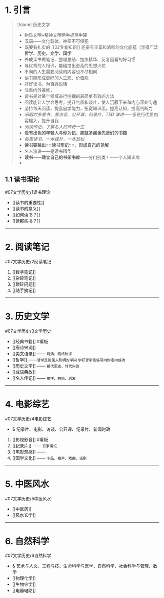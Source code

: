 # 1. 引言 
> [!done] 历史文学
> - 物质文明+精神文明两手抓两手硬
> -  汉语——文化载体，神圣不可侵犯
> - 既要有扎实的 [[02专业知识]] 还要有丰富和浓郁的文化底蕴（涉猎广泛**哲学、历史、文学、国学**
> - 养成读书做笔记、整理总结、提炼精华、反复回看的好习惯
> - 与优秀的人相识，能碰撞出更高的思想火花
> - 不同的人生需要阅读的内容也不尽相同
> - 读书能形成更好的人生观、价值观
> - 好好读书，为百姓说话
> - 注重内外兼修，
> - 读书是对某个领域进行挖掘的最简单有效的方法
> - 阅读能让人学会思考，提升气质和谈吐，使人沉寂下来和内心深处沟通 
> - 坚持每天阅读，提高自学能力，拓宽知识面，提高认知，提高判断力
> - *闲暇时多看书、看访谈、公开课、纪录片、TED 演讲*——多进行优质内容输入，提升自我
> - *阅读传记，了解名人的传奇一生*
> - **没有出色的年轻人与你为伍、那就多阅读先贤们的书籍**
> - *每周读书，一本提升，一本放松*
> - **读书要输出==读书笔记==，形成自己的见解**
> - 名人演讲——是读书精华
> - **读书——建立自己的书架书库**——分门别类！——个人知识库
> - 
## 1.1 读书理论 
#07文学历史/1读书理论
- [[读书的重要性]]
- [[读书的意义]]
- [[如何读书？]]
- [[读那些书？]]

---
# 2. 阅读笔记 
#07文学历史/2阅读笔记
1. [[数字笔记]]
2. [[杂碎笔记]]
3. [[琐碎问题]]
4. [[随手摘记]]

---
# 3.  历史文学 
#07文学历史/3文学历史 
- [[经典书籍]] #看板 
- [[唐诗宋词]]
- [[美文语录]] —— `鸡汤，网络热评`
- [[哲学]] ——`哲学是能使人聪明的学问` `学好哲学能够带向你走向成功`
- [[历史文学]] —— `朝代更迭、时代兴衰`
- [[成语典故]] 
- [[名人传记]] —— `榜样、共鸣、启发`

---
# 4. 电影综艺 
#07文学历史/4电影综艺
- $ 纪录片、电影、访谈、公开课、纪录片、新闻时政
1. [[影视影音]] #看板
2. [[纪录片]] —— `百家讲坛`
3. [[电影观感]] —— 
4. [[国学文化]] —— `小品、相声、戏曲、话剧`

---
# 5. 中医风水 
#07文学历史/5中医风水 
- [[中医药]]
- [[风水玄学]]
---
# 6. 自然科学 
#07文学历史/6自然科学
- & 艺术与人文、工程与技、生命科学与医学、自然科学、社会科学与管理、数学
- [[物理化学]]
- [[生物农学]]
- [[电器电路]]
